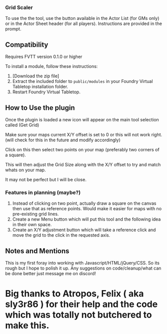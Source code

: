 ### Grid Scaler

To use the the tool, use the button available in the Actor List (for GMs only) or in the Actor Sheet header (for all players). Instructions are provided in the prompt.

## Compatibility

Requires FVTT version 0.1.0 or higher

To install a module, follow these instructions:

1. [Download the zip file]
2. Extract the included folder to `public/modules` in your Foundry Virtual Tabletop installation folder.
3. Restart Foundry Virtual Tabletop. 

## How to Use the plugin

Once the plugin is loaded a new icon will appear on the main tool selection called (Get Grid)

Make sure your maps current X/Y offset is set to 0 or this will not work right. (will check for this in the future and modify accordingly)

Click on this then select two points on your map (preferably two corners of a square).

This will then adjust the Grid Size along with the X/Y offset to try and match whats on your map.

It may not be perfect but I will be close. 

### Features in planning (maybe?)

1. Instead of clicking on two point, actually draw a square on the canvas then use that as reference points. Would make it easier for maps with no pre-existing grid lines.
2. Create a new Menu button which will put this tool and the following idea in their own space.
3. Create an X/Y adjustment button which will take a reference click and move the grid to the click in the requested axis.

## Notes and Mentions

This is my first foray into working with Javascript/HTML/jQuery/CSS. So its rough but I hope to polish it up. Any suggestions on code/cleanup/what can be done better just message me on discord!

# Big thanks to Atropos, Felix ( aka sly3r86 ) for their help and the code which was totally not butchered to make this.
